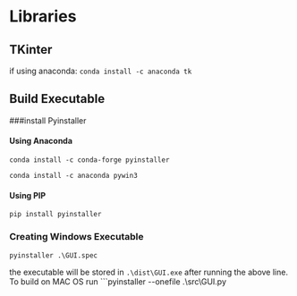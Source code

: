 # Libraries

## TKinter

if using anaconda:
```conda install -c anaconda tk```

## Build Executable

###install Pyinstaller 

#### Using Anaconda

```
conda install -c conda-forge pyinstaller
```
```
conda install -c anaconda pywin3
```

#### Using PIP

```
pip install pyinstaller
```

### Creating Windows Executable

```
pyinstaller .\GUI.spec
```

the executable will be stored in ```.\dist\GUI.exe``` after running the above line. 
To build on MAC OS run ```pyinstaller --onefile .\src\GUI.py